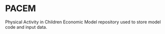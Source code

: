 # PACEM
Physical Activity in Children Economic Model repository used to store model code and input data.
